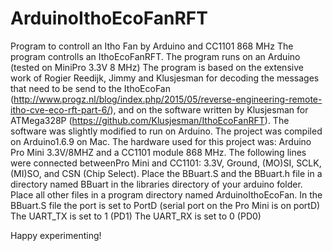 # ArduinoIthoEcoFanRFT
Program to controll an Itho Fan by Arduino and CC1101 868 MHz
The program controlls an IthoEcoFanRFT. The program runs on an Arduino (tested on MiniPro 3.3V 8 MHz)
The program is based on the extensive work of Rogier Reedijk, Jimmy and Klusjesman for decoding the messages that need to be send to the IthoEcoFan (http://www.progz.nl/blog/index.php/2015/05/reverse-engineering-remote-itho-cve-eco-rft-part-6/), and on the software written by Klusjesman for ATMega328P (https://github.com/Klusjesman/IthoEcoFanRFT). The software was slightly modified to run on Arduino. The project was compiled on Arduino1.6.9 on Mac.
The hardware used for this project was: Arduino Pro Mini 3.3V/8MHZ and a CC1101 module 868 MHz. The following lines were connected betweenPro Mini and CC1101: 3.3V, Ground, (MO)SI, SCLK, (MI)SO, and CSN (Chip Select).
Place the BBuart.S and the BBuart.h file in a directory named BBuart in the libraries directory of your arduino folder.
Place all other files in a program directory named ArduinoIthoEcoFan.
In the BBuart.S file the port is set to PortD (serial port on the Pro Mini is on portD)
The UART_TX is set to 1 (PD1)
The UART_RX is set to 0 (PD0)

Happy experimenting!
